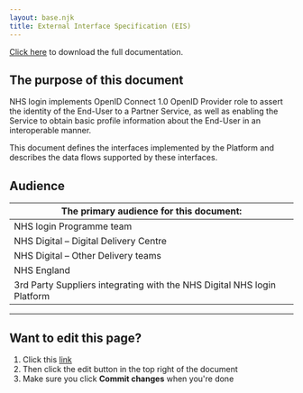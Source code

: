 ```yaml
---
layout: base.njk
title: External Interface Specification (EIS) 
---
```

[Click here](https://github.com/nhsconnect/nhslogin/blob/master/NHS%20login%20-%20Interface%20Specification%20-%20Federation%20v1.8.docx?raw=true) to download the full  documentation.
## The purpose of this document

NHS login implements OpenID Connect 1.0 OpenID Provider role to assert the identity of the End-User to a Partner Service, as well as enabling the Service to obtain basic profile information about the End-User in an interoperable manner.

This document defines the interfaces implemented by the Platform and describes the data flows supported by these interfaces.

## Audience

|The primary audience for this document:                                |
|-----------------------------------------------------------------------|
|NHS login Programme team                                               |
|NHS Digital – Digital Delivery Centre                                  |
|NHS Digital – Other Delivery teams                                     |
|NHS England                                                            |
|3rd Party Suppliers integrating with the NHS Digital NHS login Platform|



***
## Want to edit this page?
1. Click this [link](https://github.com/faithmawi/nhs-dev-docs/blob/master/src/interface-spec-doc.md) 
2. Then click the edit button in the top right of the document
3. Make sure you click **Commit changes** when you're done